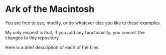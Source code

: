 # Ark of the Macintosh

You are free to use, modify, or do whatever else you like to these examples. 

My only request is that, if you add any functionality, you commit the changes to this repository.

Here is a brief description of each of the files.
